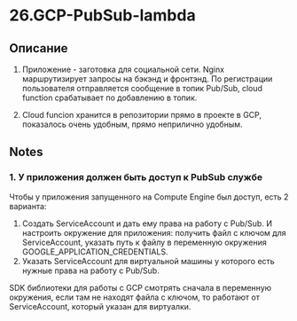 # 26.GCP-PubSub-lambda

## Описание

1. Приложение - заготовка для социальной сети. Nginx маршрутизирует запросы на
бэкэнд и фронтэнд. По регистрации пользователя отправляется сообщение в топик
Pub/Sub, cloud function срабатывает по добавлению в топик.

2. Cloud funcion хранится в репозитории прямо в проекте в GCP, показалось очень
удобным, прямо неприлично удобным.

## Notes

### 1. У приложения должен быть доступ к PubSub службе

Чтобы у приложения запущенного на Compute Engine был доступ,
есть 2 варианта:

1. Создать ServiceAccount и дать ему права на работу с Pub/Sub. И настроить
окружение для приложения: получить файл с ключом для ServiceAccount, указать
путь к файлу в переменную окружения GOOGLE_APPLICATION_CREDENTIALS.
2. Указать ServiceAccount для виртуальной машины у которого есть нужные права
на работу с Pub/Sub.

SDK библиотеки для работы c GCP смотрять сначала в переменную окружения, если
там не находят файла с ключом, то работают от ServiceAccount, который
указан для виртуалки.
